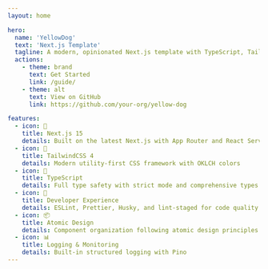 ```yaml
---
layout: home

hero:
  name: 'YellowDog'
  text: 'Next.js Template'
  tagline: A modern, opinionated Next.js template with TypeScript, TailwindCSS, and best practices
  actions:
    - theme: brand
      text: Get Started
      link: /guide/
    - theme: alt
      text: View on GitHub
      link: https://github.com/your-org/yellow-dog

features:
  - icon: 🚀
    title: Next.js 15
    details: Built on the latest Next.js with App Router and React Server Components
  - icon: 🎨
    title: TailwindCSS 4
    details: Modern utility-first CSS framework with OKLCH colors
  - icon: 📝
    title: TypeScript
    details: Full type safety with strict mode and comprehensive types
  - icon: 🔧
    title: Developer Experience
    details: ESLint, Prettier, Husky, and lint-staged for code quality
  - icon: 📦
    title: Atomic Design
    details: Component organization following atomic design principles
  - icon: 📊
    title: Logging & Monitoring
    details: Built-in structured logging with Pino
---
```

